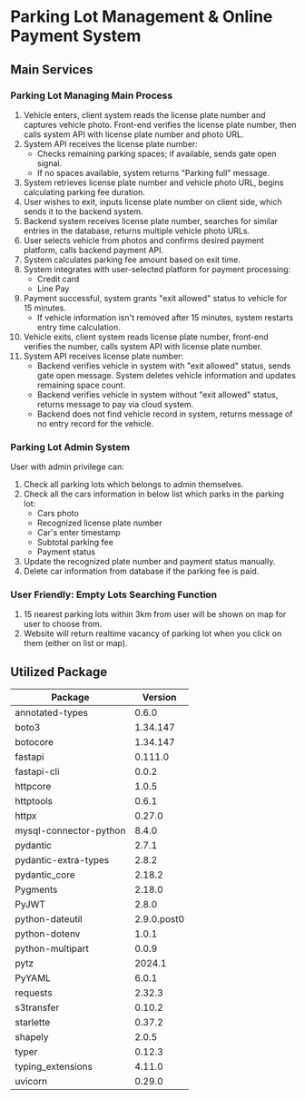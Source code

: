 # Parking Lot Management & Online Payment System

## Main Services

### Parking Lot Managing Main Process

1. Vehicle enters, client system reads the license plate number and captures vehicle photo. Front-end verifies the license plate number, then calls system API with license plate number and photo URL.
2. System API receives the license plate number:
   - Checks remaining parking spaces; if available, sends gate open signal.
   - If no spaces available, system returns "Parking full" message.
3. System retrieves license plate number and vehicle photo URL, begins calculating parking fee duration.
4. User wishes to exit, inputs license plate number on client side, which sends it to the backend system.
5. Backend system receives license plate number, searches for similar entries in the database, returns multiple vehicle photo URLs.
6. User selects vehicle from photos and confirms desired payment platform, calls backend payment API.
7. System calculates parking fee amount based on exit time.
8. System integrates with user-selected platform for payment processing:
   - Credit card
   - Line Pay
9. Payment successful, system grants "exit allowed" status to vehicle for 15 minutes.
   - If vehicle information isn't removed after 15 minutes, system restarts entry time calculation.
10. Vehicle exits, client system reads license plate number, front-end verifies the number, calls system API with license plate number.
11. System API receives license plate number:
    - Backend verifies vehicle in system with "exit allowed" status, sends gate open message. System deletes vehicle information and updates remaining space count.
    - Backend verifies vehicle in system without "exit allowed" status, returns message to pay via cloud system.
    - Backend does not find vehicle record in system, returns message of no entry record for the vehicle.

### Parking Lot Admin System

User with admin privilege can:

1. Check all parking lots which belongs to admin themselves.
2. Check all the cars information in below list which parks in the parking lot:
   - Cars photo
   - Recognized license plate number
   - Car's enter timestamp
   - Subtotal parking fee
   - Payment status
3. Update the recognized plate number and payment status manually.
4. Delete car information from database if the parking fee is paid.

### User Friendly: Empty Lots Searching Function

1. 15 nearest parking lots within 3km from user will be shown on map for user to choose from.
2. Website will return realtime vacancy of parking lot when you click on them (either on list or map).

## Utilized Package

| Package                  | Version    |
|--------------------------|------------|
| annotated-types          | 0.6.0      |
| boto3                    | 1.34.147   |
| botocore                 | 1.34.147   |
| fastapi                  | 0.111.0    |
| fastapi-cli              | 0.0.2      |
| httpcore                 | 1.0.5      |
| httptools                | 0.6.1      |
| httpx                    | 0.27.0     |
| mysql-connector-python   | 8.4.0      |
| pydantic                 | 2.7.1      |
| pydantic-extra-types     | 2.8.2      |
| pydantic_core            | 2.18.2     |
| Pygments                 | 2.18.0     |
| PyJWT                    | 2.8.0      |
| python-dateutil          | 2.9.0.post0|
| python-dotenv            | 1.0.1      |
| python-multipart         | 0.0.9      |
| pytz                     | 2024.1     |
| PyYAML                   | 6.0.1      |
| requests                 | 2.32.3     |
| s3transfer               | 0.10.2     |
| starlette                | 0.37.2     |
| shapely                  | 2.0.5      |
| typer                    | 0.12.3     |
| typing_extensions        | 4.11.0     |
| uvicorn                  | 0.29.0     |
